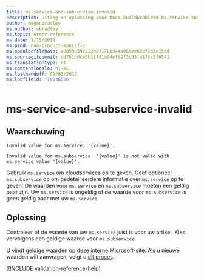 ```yaml
---
title: ms-service-and-subservice-invalid
description: Uitleg en oplossing voor Docs-buildprobleem ms-service-and-subservice-invalid
author: meganbradley
ms.author: mbradley
ms.topic: error-reference
ms.date: 1/15/2019
ms.prod: non-product-specific
ms.openlocfilehash: a6059d592212b271780344a086ee68c7133e15cd
ms.sourcegitcommit: dd751d0cb5b11f81a64ef62f3c83fd17cc5f0541
ms.translationtype: HT
ms.contentlocale: nl-NL
ms.lasthandoff: 09/03/2019
ms.locfileid: "70236526"
---
```

# <a name="ms-service-and-subservice-invalid"></a>ms-service-and-subservice-invalid

## <a name="warning"></a>Waarschuwing

`Invalid value for ms.service: '{value}'.`

`Invalid value for ms.subservice: '{value}' is not valid with ms.service value '{value}'.`

Gebruik `ms.service` om cloudservices op te geven. Geef optioneel `ms.subservice` op om gedetailleerdere informatie over `ms.service` op te geven. De waarden voor `ms.service` en `ms.subservice` moeten een geldig paar zijn. Uw `ms.service` is ongeldig of de waarde voor `ms.subservice` is geen geldig paar met uw `ms.service`.

## <a name="resolution"></a>Oplossing

Controleer of de waarde van uw `ms.service` juist is voor uw artikel. Kies vervolgens een geldige waarde voor `ms.subservice`.

U vindt geldige waarden op [deze interne Microsoft-site](https://docsmetadatatool.azurewebsites.net/allowlists). Als u nieuwe waarden wilt aanvragen, volgt u [dit proces](https://review.docs.microsoft.com/help/contribute/metadata-changes?branch=master).

<!--make sure to add this file to your includes folder and verify the path-->
[!INCLUDE [validation-reference-help](includes/validation-reference-help.md)]
